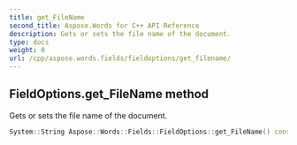 ```yaml
---
title: get_FileName
second_title: Aspose.Words for C++ API Reference
description: Gets or sets the file name of the document. 
type: docs
weight: 0
url: /cpp/aspose.words.fields/fieldoptions/get_filename/
---
```

## FieldOptions.get_FileName method


Gets or sets the file name of the document.

```cpp
System::String Aspose::Words::Fields::FieldOptions::get_FileName() const
```

